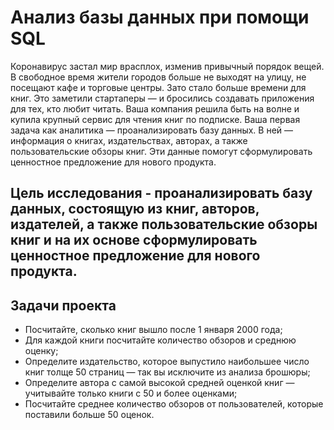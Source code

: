 # Анализ базы данных при помощи SQL

Коронавирус застал мир врасплох, изменив привычный порядок вещей. В свободное время жители городов больше не выходят на улицу, не посещают кафе и торговые центры. Зато стало больше времени для книг. Это заметили стартаперы — и бросились создавать приложения для тех, кто любит читать. Ваша компания решила быть на волне и купила крупный сервис для чтения книг по подписке. Ваша первая задача как аналитика — проанализировать базу данных. В ней — информация о книгах, издательствах, авторах, а также пользовательские обзоры книг. Эти данные помогут сформулировать ценностное предложение для нового продукта.
## Цель исследования - проанализировать базу данных, состоящую из книг, авторов, издателей, а также пользовательские обзоры книг и на их основе сформулировать ценностное предложение для нового продукта.

## Задачи проекта

- Посчитайте, сколько книг вышло после 1 января 2000 года;
- Для каждой книги посчитайте количество обзоров и среднюю оценку;
- Определите издательство, которое выпустило наибольшее число книг толще 50 страниц — так вы исключите из анализа брошюры;
- Определите автора с самой высокой средней оценкой книг — учитывайте только книги с 50 и более оценками;
- Посчитайте среднее количество обзоров от пользователей, которые поставили больше 50 оценок.
